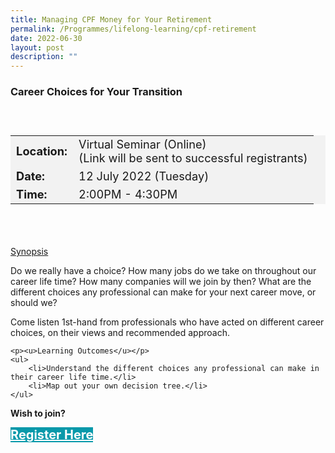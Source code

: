 ```yaml
---
title: Managing CPF Money for Your Retirement
permalink: /Programmes/lifelong-learning/cpf-retirement
date: 2022-06-30
layout: post
description: ""
---
```

### Career Choices for Your Transition ###

<div style="padding:25px 0 0 0">
<table  style="font-size:130%; background-color:#f2f2f2">
	<tbody>
		<tr>
			 <td><b>Location:</b></td><td>Virtual Seminar (Online)<br>(Link will be sent to successful registrants)</td>
		</tr>
		<tr>
		 <td><b>Date:</b> </td><td>12 July 2022 (Tuesday)</td>
		</tr>
		<tr>
			<td> <b>Time:</b> </td><td>2:00PM - 4:30PM</td>
		</tr>
	</tbody>
</table>
<div>
	
<div style="padding:35px 0 0 0">
	<p><u>Synopsis</u></p>
	<p>Do we really have a choice?  
How many jobs do we take on throughout our career life time?  
How many companies will we join by then?  
What are the different choices any professional can make for your next career move, or should we?   
  
Come listen 1st-hand from professionals who have acted on different career choices, on their views and recommended approach.</p>

	<p><u>Learning Outcomes</u></p>
	<ul>
		<li>Understand the different choices any professional can make in their career life time.</li>
		<li>Map out your own decision tree.</li>
	</ul>
</div>


<b>Wish to join?</b>
<div>
	<a href="https://go.gov.sg/vs-120722" style="font-size:20px; width:35%; height:60px; background-color:#0899AA; color:white" class="bp-button"><b>Register Here</b></a>
</div>